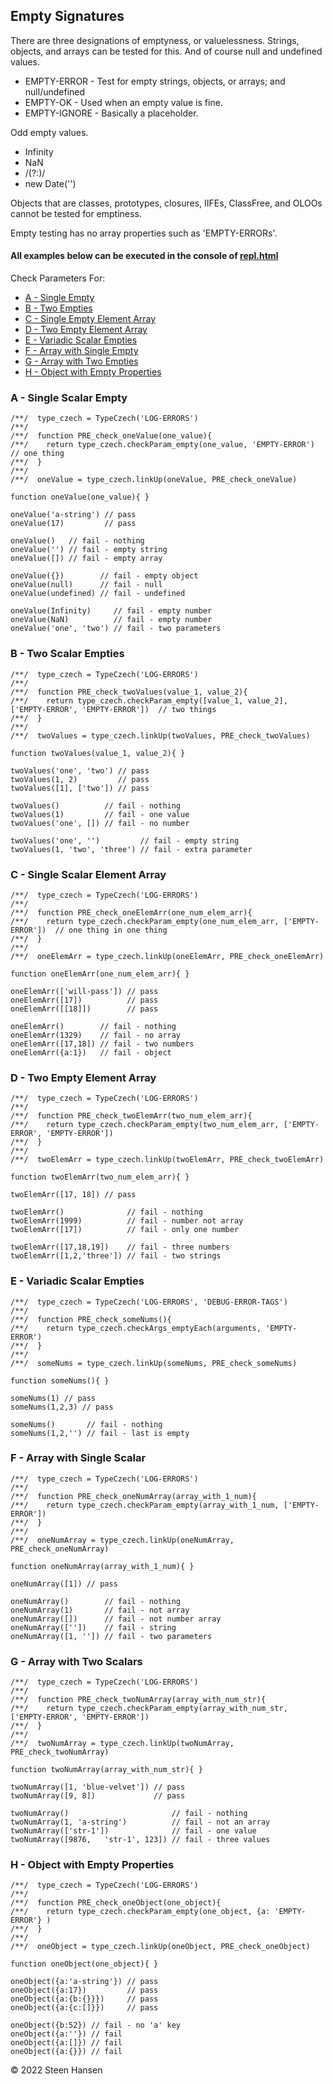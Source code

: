
## Empty Signatures

There are three designations of emptyness, or valuelessness.
Strings, objects, and arrays can be tested for this.
And of course null and undefined values.

  - EMPTY-ERROR - Test for empty strings, objects, or arrays; and null/undefined
  - EMPTY-OK - Used when an empty value is fine.
  - EMPTY-IGNORE - Basically a placeholder.

Odd empty values.
  - Infinity
  - NaN
  - /(?:)/
  - new Date('')

Objects that are classes, prototypes, closures, IIFEs, ClassFree, and OLOOs cannot be tested for emptiness.  

Empty testing has no array properties such as 'EMPTY-ERRORs'.


#### All examples below can be executed in the console of [repl.html](../test-collection/repl.html)

Check Parameters For:
  -  [A - Single Empty](#a)
  -  [B - Two Empties](#b)
  -  [C - Single Empty Element Array](#c)
  -  [D - Two Empty Element Array](#d)
  -  [E - Variadic Scalar Empties](#e)
  -  [F - Array with Single Empty](#f)
  -  [G - Array with Two Empties](#g)
  -  [H - Object with Empty Properties](#h)



### A - Single Scalar Empty<a id="a"></a>
```
/**/  type_czech = TypeCzech('LOG-ERRORS')
/**/  
/**/  function PRE_check_oneValue(one_value){
/**/    return type_czech.checkParam_empty(one_value, 'EMPTY-ERROR')  // one thing
/**/  }
/**/  
/**/  oneValue = type_czech.linkUp(oneValue, PRE_check_oneValue) 

function oneValue(one_value){ }

oneValue('a-string') // pass
oneValue(17)         // pass

oneValue()   // fail - nothing
oneValue('') // fail - empty string
oneValue([]) // fail - empty array

oneValue({})        // fail - empty object
oneValue(null)      // fail - null
oneValue(undefined) // fail - undefined

oneValue(Infinity)     // fail - empty number
oneValue(NaN)          // fail - empty number
oneValue('one', 'two') // fail - two parameters
```

    
### B - Two Scalar Empties<a id="b"></a>
```
/**/  type_czech = TypeCzech('LOG-ERRORS')
/**/  
/**/  function PRE_check_twoValues(value_1, value_2){
/**/    return type_czech.checkParam_empty([value_1, value_2], ['EMPTY-ERROR', 'EMPTY-ERROR'])  // two things
/**/  }
/**/  
/**/  twoValues = type_czech.linkUp(twoValues, PRE_check_twoValues) 

function twoValues(value_1, value_2){ }

twoValues('one', 'two') // pass
twoValues(1, 2)         // pass
twoValues([1], ['two']) // pass

twoValues()          // fail - nothing
twoValues(1)         // fail - one value
twoValues('one', []) // fail - no number

twoValues('one', '')         // fail - empty string
twoValues(1, 'two', 'three') // fail - extra parameter
```

### C - Single Scalar Element Array<a id="c"></a>
```
/**/  type_czech = TypeCzech('LOG-ERRORS')
/**/  
/**/  function PRE_check_oneElemArr(one_num_elem_arr){
/**/    return type_czech.checkParam_empty(one_num_elem_arr, ['EMPTY-ERROR'])  // one thing in one thing
/**/  }
/**/  
/**/  oneElemArr = type_czech.linkUp(oneElemArr, PRE_check_oneElemArr) 

function oneElemArr(one_num_elem_arr){ }

oneElemArr(['will-pass']) // pass
oneElemArr([17])          // pass
oneElemArr([[18]])        // pass

oneElemArr()        // fail - nothing
oneElemArr(1329)    // fail - no array
oneElemArr([17,18]) // fail - two numbers
oneElemArr({a:1})   // fail - object
```



### D - Two Empty Element Array<a id="d"></a>
```
/**/  type_czech = TypeCzech('LOG-ERRORS')
/**/  
/**/  function PRE_check_twoElemArr(two_num_elem_arr){
/**/    return type_czech.checkParam_empty(two_num_elem_arr, ['EMPTY-ERROR', 'EMPTY-ERROR'])
/**/  }
/**/  
/**/  twoElemArr = type_czech.linkUp(twoElemArr, PRE_check_twoElemArr) 

function twoElemArr(two_num_elem_arr){ }

twoElemArr([17, 18]) // pass

twoElemArr()              // fail - nothing
twoElemArr(1999)          // fail - number not array
twoElemArr([17])          // fail - only one number

twoElemArr([17,18,19])    // fail - three numbers
twoElemArr([1,2,'three']) // fail - two strings
```







### E - Variadic Scalar Empties<a id="e"></a>
```
/**/  type_czech = TypeCzech('LOG-ERRORS', 'DEBUG-ERROR-TAGS')
/**/  
/**/  function PRE_check_someNums(){
/**/    return type_czech.checkArgs_emptyEach(arguments, 'EMPTY-ERROR')
/**/  }
/**/  
/**/  someNums = type_czech.linkUp(someNums, PRE_check_someNums) 

function someNums(){ }

someNums(1) // pass
someNums(1,2,3) // pass

someNums()       // fail - nothing
someNums(1,2,'') // fail - last is empty
```



### F - Array with Single Scalar<a id="f"></a>
```
/**/  type_czech = TypeCzech('LOG-ERRORS')
/**/  
/**/  function PRE_check_oneNumArray(array_with_1_num){
/**/    return type_czech.checkParam_empty(array_with_1_num, ['EMPTY-ERROR'])
/**/  }
/**/  
/**/  oneNumArray = type_czech.linkUp(oneNumArray, PRE_check_oneNumArray) 

function oneNumArray(array_with_1_num){ }

oneNumArray([1]) // pass

oneNumArray()        // fail - nothing
oneNumArray(1)       // fail - not array
oneNumArray([])      // fail - not number array
oneNumArray([''])    // fail - string
oneNumArray([1, '']) // fail - two parameters
```





### G - Array with Two Scalars<a id="g"></a>
```
/**/  type_czech = TypeCzech('LOG-ERRORS')
/**/  
/**/  function PRE_check_twoNumArray(array_with_num_str){
/**/    return type_czech.checkParam_empty(array_with_num_str, ['EMPTY-ERROR', 'EMPTY-ERROR'])
/**/  }
/**/  
/**/  twoNumArray = type_czech.linkUp(twoNumArray, PRE_check_twoNumArray) 

function twoNumArray(array_with_num_str){ }

twoNumArray([1, 'blue-velvet']) // pass
twoNumArray([9, 8])             // pass

twoNumArray()                       // fail - nothing
twoNumArray(1, 'a-string')          // fail - not an array
twoNumArray(['str-1'])              // fail - one value
twoNumArray([9876,   'str-1', 123]) // fail - three values
```

### H - Object with Empty Properties<a id="h"></a>
```
/**/  type_czech = TypeCzech('LOG-ERRORS')
/**/  
/**/  function PRE_check_oneObject(one_object){
/**/    return type_czech.checkParam_empty(one_object, {a: 'EMPTY-ERROR'} )
/**/  }
/**/  
/**/  oneObject = type_czech.linkUp(oneObject, PRE_check_oneObject) 

function oneObject(one_object){ }

oneObject({a:'a-string'}) // pass
oneObject({a:17})         // pass
oneObject({a:{b:{}}})     // pass
oneObject({a:{c:[]}})     // pass

oneObject({b:52}) // fail - no 'a' key
oneObject({a:''}) // fail
oneObject({a:[]}) // fail
oneObject({a:{}}) // fail
```


&copy; 2022 Steen Hansen
